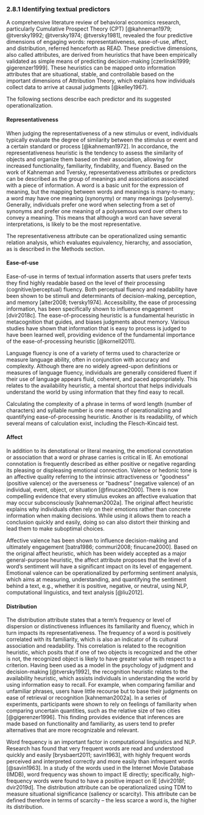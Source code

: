 
### 2.8.1 Identifying textual predictors
A comprehensive literature review of behavioral economics research, particularly Cumulative Prospect Theory (CPT) [@kahneman1979; @tversky1992; @tversky1974; @tversky1981], revealed the four predictive dimensions of engaging words: representativeness, ease-of-use, affect, and distribution, referred henceforth as READ. These predictive dimensions, also called attributes, are derived from heuristics that have been empirically validated as simple means of predicting decision-making [czerlinski1999; gigerenzer1999]. These heuristics can be mapped onto information attributes that are situational, stable, and controllable based on the important dimensions of Attribution Theory, which explains how individuals collect data to arrive at causal judgments [@kelley1967]. 

The following sections describe each predictor and its suggested operationalization.
![]()
#### Representativeness
When judging the representativeness of a new stimulus or event, individuals typically evaluate the degree of similarity between the stimulus or event and a certain standard or process [@kahneman1972]. In accordance, the representativeness heuristic is the tendency to assess the similarity of objects and organize them based on their association, allowing for increased functionality, familiarity, findability, and fluency. Based on the work of Kahneman and Tversky, representativeness attributes or predictors can be described as the group of meanings and associations associated with a piece of information. A word is a basic unit for the expression of meaning, but the mapping between words and meanings is many-to-many; a word may have one meaning (synonymy) or many meanings (polysemy). Generally, individuals prefer one word when selecting from a set of synonyms and prefer one meaning of a polysemous word over others to convey a meaning. This means that although a word can have several interpretations, is likely to be the most representative.

The representativeness attribute can be operationalized using semantic relation analysis, which evaluates equivalency, hierarchy, and association, as is described in the Methods section.

#### Ease-of-use
Ease-of-use in terms of textual information asserts that users prefer texts they find highly readable based on the level of their processing (cognitive/perceptual) fluency. Both perceptual fluency and readability have been shown to be stimuli and determinants of decision-making, perception, and memory [alter2008; tversky1974]. Accessibility, the ease of processing information, has been specifically shown to influence engagement [dvir2018c]. The ease-of-processing heuristic is a fundamental heuristic in metacognition that guides, and biases judgments about memory. Various studies have shown that information that is easy to process is judged to have been learned well, providing evidence of the fundamental importance of the ease-of-processing heuristic [@kornell2011].

Language fluency is one of a variety of terms used to characterize or measure language ability, often in conjunction with accuracy and complexity. Although there are no widely agreed-upon definitions or measures of language fluency, individuals are generally considered fluent if their use of language appears fluid, coherent, and paced appropriately. This relates to the availability heuristic, a mental shortcut that helps individuals understand the world by using information that they find easy to recall.

Calculating the complexity of a phrase in terms of word length (number of characters) and syllable number is one means of operationalizing and quantifying ease-of-processing heuristic. Another is its readability, of which several means of calculation exist, including the Flesch-Kincaid test.

#### Affect
In addition to its denotational or literal meaning, the emotional connotation or association that a word or phrase carries is critical in IE. An emotional connotation is frequently described as either positive or negative regarding its pleasing or displeasing emotional connection. Valence or hedonic tone is an affective quality referring to the intrinsic attractiveness or "goodness” (positive valence) or the averseness or "badness” (negative valence) of an individual, event, object, or situation [@finucane2000]. There is now compelling evidence that every stimulus evokes an affective evaluation that may occur subconsciously [kahneman2002a]. The original affect heuristic explains why individuals often rely on their emotions rather than concrete information when making decisions. While using it allows them to reach a conclusion quickly and easily, doing so can also distort their thinking and lead them to make suboptimal choices.

Affective valence has been shown to influence decision-making and ultimately engagement [batra1986; commuri2008; finucane2000]. Based on the original affect heuristic, which has been widely accepted as a major general-purpose heuristic, the affect attribute proposes that the level of a word’s sentiment will have a significant impact on its level of engagement. Emotional valence can be operationalized by performing sentiment analysis, which aims at measuring, understanding, and quantifying the sentiment behind a text, e.g., whether it is positive, negative, or neutral, using NLP, computational linguistics, and text analysis [@liu2012].

#### Distribution
The distribution attribute states that a term’s frequency or level of dispersion or distinctiveness influences its familiarity and fluency, which in turn impacts its representativeness. The frequency of a word is positively correlated with its familiarity, which is also an indicator of its cultural association and readability. This correlation is related to the recognition heuristic, which posits that if one of two objects is recognized and the other is not, the recognized object is likely to have greater value with respect to a criterion. Having been used as a model in the psychology of judgment and decision-making [@tversky1992], the recognition heuristic relates to the availability heuristic, which assists individuals in understanding the world by using information easy to recall. For example, when comparing familiar and unfamiliar phrases, users have little recourse but to base their judgments on ease of retrieval or recognition [kahneman2002a]. In a series of experiments, participants were shown to rely on feelings of familiarity when comparing uncertain quantities, such as the relative size of two cities [@gigerenzer1996]. This finding provides evidence that inferences are made based on functionality and familiarity, as users tend to prefer alternatives that are more recognizable and relevant.

Word frequency is an important factor in computational linguistics and NLP. Research has found that very frequent words are read and understood quickly and easily [brysbaert2011; savin1963], with highly frequent words perceived and interpreted correctly and more easily than infrequent words [@savin1963]. In a study of the words used in the Internet Movie Database (IMDB), word frequency was shown to impact IE directly; specifically, high-frequency words were found to have a positive impact on IE [dvir2018f; dvir2019d]. The distribution attribute can be operationalized using TDM to measure situational significance (saliency or scarcity). This attribute can be defined therefore in terms of scarcity – the less scarce a word is, the higher its distribution.
